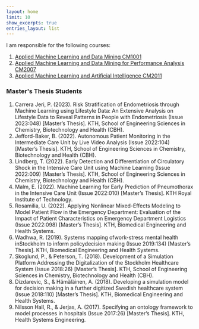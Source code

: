 ```yaml
---
layout: home
limit: 10
show_excerpts: true
entries_layout: list
---
```



I am responsible for the following courses:

1. [Applied Machine Learning and Data Mining CM1001](https://www.kth.se/student/kurser/kurs/CM1001?l=en)
2. [Applied Machine Learning and Data Mining for Performance Analysis CM2007](https://www.kth.se/student/kurser/kurs/CM2007?l=en)
3. [Applied Machine Learning and Artificial Intelligence CM2011](https://www.kth.se/student/kurser/kurs/CM2011?l=en)

### Master's Thesis Students

1. Carrera Jeri, P. (2023). Risk Stratification of Endometriosis through Machine Learning using Lifestyle Data: An Extensive Analysis on Lifestyle Data to Reveal Patterns in People with Endometriosis (Issue 2023:048) [Master’s Thesis]. KTH, School of Engineering Sciences in Chemistry, Biotechnology and Health (CBH).
2. Jefford-Baker, B. (2022). Autonomous Patient Monitoring in the Intermediate Care Unit by Live Video Analysis (Issue 2022:104) [Master’s Thesis]. KTH, School of Engineering Sciences in Chemistry, Biotechnology and Health (CBH).
3. Lindberg, T. (2022). Early Detection and Differentiation of Circulatory Shock in the Intensive Care Unit using Machine Learning (Issue 2022:009) [Master’s Thesis]. KTH, School of Engineering Sciences in Chemistry, Biotechnology and Health (CBH).
4. Malm, E. (2022). Machine Learning for Early Prediction of Pneumothorax in the Intensive Care Unit (Issue 2022:010) [Master’s Thesis]. KTH Royal Institute of Technology.
5. Rosamilia, U. (2022). Applying Nonlinear Mixed-Effects Modeling to Model Patient Flow in the Emergency Department: Evaluation of the Impact of Patient Characteristics on Emergency Department Logistics (Issue 2022:098) [Master’s Thesis]. KTH, Biomedical Engineering and Health Systems.
6. Wadhwa, R. (2019). Systems mapping ofwork-stress mental health inStockholm to inform policydecision making (Issue 2019:134) [Master’s Thesis]. KTH, Biomedical Engineering and Health Systems.
7. Skoglund, P., & Peterson, T. (2018). Development of a Simulation Platform Addressing the Digitalization of the Stockholm Healthcare System (Issue 2018:26) [Master’s Thesis]. KTH, School of Engineering Sciences in Chemistry, Biotechnology and Health (CBH).
8. Dizdarevic, S., & Hämäläinen, A. (2018). Developing a simulation model for decision making in a further digitized Swedish healthcare system (Issue 2018:110) [Master’s Thesis]. KTH, Biomedical Engineering and Health Systems.
9. Nilsson Hall, R., & Jerjas, A. (2017). Specifying an ontology framework to model processes in hospitals (Issue 2017:26) [Master’s Thesis]. KTH, Health Systems Engineering.





